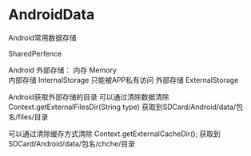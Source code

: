 # AndroidData
Android常用数据存储

SharedPerfence


Android 外部存储：
内存 Memory  
内部存储 InternalStorage  只能被APP私有访问
外部存储 ExternalStorage 

Android获取外部存储的目录
可以通过清除数据清除
Context.getExternalFilesDir(String type)
获取到SDCard/Android/data/包名/files/目录

可以通过清除缓存方式清除
Context.getExternalCacheDir();
获取到SDCard/Android/data/包名/chche/目录
